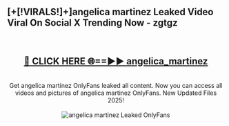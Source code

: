 <h2>[+[!VIRALS!]+]angelica martinez Leaked Video Viral On Social X Trending Now - zgtgz</h2>
<br>
<div align="center">
<h2><a href="https://libra.edu.pl?angelica_martinez" rel="nofollow">🔴 CLICK HERE 🌐==►► angelica_martinez</a></h2>
<br>
Get angelica martinez OnlyFans leaked all content. Now you can access all videos and pictures of angelica martinez OnlyFans. New Updated Files 2025!
<br>
<br>
<a href="https://libra.edu.pl?angelica_martinez" rel="nofollow" data-target="animated-image.originalLink"><img src="https://i.ibb.co.com/WyWwxjT/player-gif2.gif" alt="angelica martinez Leaked OnlyFans" style="max-width: 100%; display: inline-block;" data-target="animated-image.originalImage"></a>
</div>
<br>